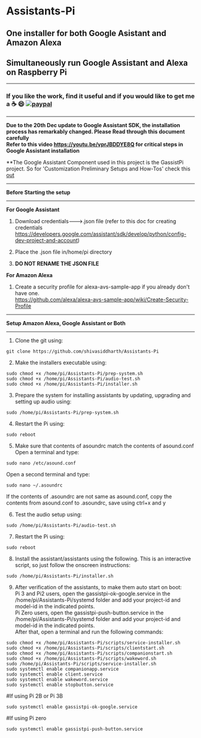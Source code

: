 # Assistants-Pi
## One installer for both Google Asistant and Amazon Alexa   
## Simultaneously run Google Assistant and Alexa on Raspberry Pi    
*******************************************************************************************************************************
### **If you like the work, find it useful and if you would like to get me a :coffee: :smile:** [![paypal](https://www.paypalobjects.com/en_US/i/btn/btn_donate_LG.gif)](https://www.paypal.com/cgi-bin/webscr?cmd=_s-xclick&hosted_button_id=7GH3YDCHZ36QN)  

*******************************************************************************************************************************
**Due to the 20th Dec update to Google Assistant SDK, the installation process has remarkably changed. Please Read through this document carefully**  
**Refer to this video https://youtu.be/vprJBDDYE8Q for critical steps in Google Assistant installation**  

**The Google Assistant Component used in this project is the GassistPi project. So for 'Customization Preliminary Setups and How-Tos' check this [out](https://github.com/shivasiddharth/GassistPi/blob/master/README.md#using-the-customizations)
****************************************************************
**Before Starting the setup**
****************************************************************
**For Google Assistant**  
1. Download credentials--->.json file (refer to this doc for creating credentials https://developers.google.com/assistant/sdk/develop/python/config-dev-project-and-account)   

2. Place the .json file in/home/pi directory  

3. **DO NOT RENAME THE JSON FILE**

**For Amazon Alexa**  
1. Create a security profile for alexa-avs-sample-app if you already don't have one.  
https://github.com/alexa/alexa-avs-sample-app/wiki/Create-Security-Profile

***************************************************************
**Setup Amazon Alexa, Google Assistant or Both**     
***************************************************************
1. Clone the git using:
```
git clone https://github.com/shivasiddharth/Assistants-Pi  
```
2. Make the installers executable using:
```
sudo chmod +x /home/pi/Assistants-Pi/prep-system.sh    
sudo chmod +x /home/pi/Assistants-Pi/audio-test.sh   
sudo chmod +x /home/pi/Assistants-Pi/installer.sh  
```
3. Prepare the system for installing assistants by updating, upgrading and setting up audio using:  
```
sudo /home/pi/Assistants-Pi/prep-system.sh
```
4. Restart the Pi using:
```
sudo reboot
```
5. Make sure that contents of asoundrc match the contents of asound.conf    
   Open a terminal and type:  
```
sudo nano /etc/asound.conf
```
Open a second terminal and type:    
```
sudo nano ~/.asoundrc
```
If the contents of .asoundrc are not same as asound.conf, copy the contents from asound.conf to .asoundrc, save using ctrl+x and y

6. Test the audio setup using:  
```
sudo /home/pi/Assistants-Pi/audio-test.sh  
```
7. Restart the Pi using:
```
sudo reboot
```
8. Install the assistant/assistants using the following. This is an interactive script, so just follow the onscreen instructions:
```
sudo /home/pi/Assistants-Pi/installer.sh  
```
9. After verification of the assistants, to make them auto start on boot:  
Pi 3 and Pi2 users, open the gassistpi-ok-google.service in the /home/pi/Assistants-Pi/systemd folder and add your project-id and model-id in the indicated points.    
Pi Zero users, open the gassistpi-push-button.service in the /home/pi/Assistants-Pi/systemd folder and add your project-id and model-id in the indicated points.  
After that, open a terminal and run the following commands:  
```
sudo chmod +x /home/pi/Assistants-Pi/scripts/service-installer.sh
sudo chmod +x /home/pi/Assistants-Pi/scripts/clientstart.sh  
sudo chmod +x /home/pi/Assistants-Pi/scripts/companionstart.sh  
sudo chmod +x /home/pi/Assistants-Pi/scripts/wakeword.sh  
sudo /home/pi/Assistants-Pi/scripts/service-installer.sh  
sudo systemctl enable companionapp.service
sudo systemctl enable client.service
sudo systemctl enable wakeword.service
sudo systemctl enable stopbutton.service
```
#If using Pi 2B or Pi 3B  
```
sudo systemctl enable gassistpi-ok-google.service  
```
#If using Pi zero  
```
sudo systemctl enable gassistpi-push-button.service  
```
